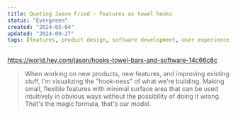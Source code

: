 ```yaml
---
title: Quoting Jason Fried - Features as towel hooks
status: "Evergreen"
created: "2024-03-04"
updated: "2024-09-27"
tags: [features, product design, software development, user experience, innovation]
---
```


https://world.hey.com/jason/hooks-towel-bars-and-software-14c66c8c

> When working on new products, new features, and improving existing stuff, I'm visualizing the "hook-ness" of what we're building. Making small, flexible features with minimal surface area that can be used intuitively in obvious ways without the possibility of doing it wrong. That's the magic formula, that's our model.
